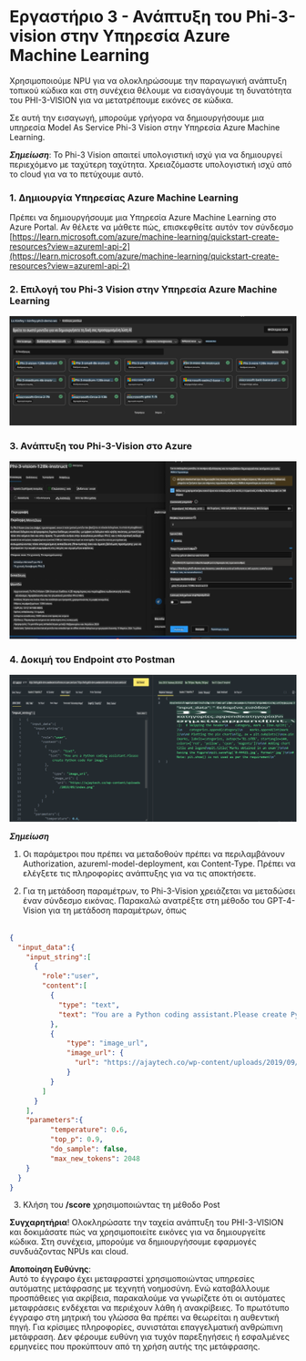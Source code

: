# **Εργαστήριο 3 - Ανάπτυξη του Phi-3-vision στην Υπηρεσία Azure Machine Learning**

Χρησιμοποιούμε NPU για να ολοκληρώσουμε την παραγωγική ανάπτυξη τοπικού κώδικα και στη συνέχεια θέλουμε να εισαγάγουμε τη δυνατότητα του PHI-3-VISION για να μετατρέπουμε εικόνες σε κώδικα.

Σε αυτή την εισαγωγή, μπορούμε γρήγορα να δημιουργήσουμε μια υπηρεσία Model As Service Phi-3 Vision στην Υπηρεσία Azure Machine Learning.

***Σημείωση***: Το Phi-3 Vision απαιτεί υπολογιστική ισχύ για να δημιουργεί περιεχόμενο με ταχύτερη ταχύτητα. Χρειαζόμαστε υπολογιστική ισχύ από το cloud για να το πετύχουμε αυτό.


### **1. Δημιουργία Υπηρεσίας Azure Machine Learning**

Πρέπει να δημιουργήσουμε μια Υπηρεσία Azure Machine Learning στο Azure Portal. Αν θέλετε να μάθετε πώς, επισκεφθείτε αυτόν τον σύνδεσμο [https://learn.microsoft.com/azure/machine-learning/quickstart-create-resources?view=azureml-api-2](https://learn.microsoft.com/azure/machine-learning/quickstart-create-resources?view=azureml-api-2)


### **2. Επιλογή του Phi-3 Vision στην Υπηρεσία Azure Machine Learning**

![Κατάλογος](../../../../../../../../../translated_images/vison_catalog.e04e9e5f2b6ff115fff30e793e54e617da07251c7b192e1a68e6b050917f45aa.el.png)


### **3. Ανάπτυξη του Phi-3-Vision στο Azure**

![Ανάπτυξη](../../../../../../../../../translated_images/vision_deploy.c0582d08b5d49675c643f3bedc04ae106957304f3cd4702406fa08bea80ba213.el.png)


### **4. Δοκιμή του Endpoint στο Postman**

![Δοκιμή](../../../../../../../../../translated_images/vision_test.fb4ff33607077153c7b5dcf37648dc5a9cb550824aeba89963e6b270314fc554.el.png)


***Σημείωση***

1. Οι παράμετροι που πρέπει να μεταδοθούν πρέπει να περιλαμβάνουν Authorization, azureml-model-deployment, και Content-Type. Πρέπει να ελέγξετε τις πληροφορίες ανάπτυξης για να τις αποκτήσετε.

2. Για τη μετάδοση παραμέτρων, το Phi-3-Vision χρειάζεται να μεταδώσει έναν σύνδεσμο εικόνας. Παρακαλώ ανατρέξτε στη μέθοδο του GPT-4-Vision για τη μετάδοση παραμέτρων, όπως

```json

{
  "input_data":{
    "input_string":[
      {
        "role":"user",
        "content":[ 
          {
            "type": "text",
            "text": "You are a Python coding assistant.Please create Python code for image "
          },
          {
              "type": "image_url",
              "image_url": {
                "url": "https://ajaytech.co/wp-content/uploads/2019/09/index.png"
              }
          }
        ]
      }
    ],
    "parameters":{
          "temperature": 0.6,
          "top_p": 0.9,
          "do_sample": false,
          "max_new_tokens": 2048
    }
  }
}

```

3. Κλήση του **/score** χρησιμοποιώντας τη μέθοδο Post

**Συγχαρητήρια**! Ολοκληρώσατε την ταχεία ανάπτυξη του PHI-3-VISION και δοκιμάσατε πώς να χρησιμοποιείτε εικόνες για να δημιουργείτε κώδικα. Στη συνέχεια, μπορούμε να δημιουργήσουμε εφαρμογές συνδυάζοντας NPUs και cloud.

**Αποποίηση Ευθύνης**:  
Αυτό το έγγραφο έχει μεταφραστεί χρησιμοποιώντας υπηρεσίες αυτόματης μετάφρασης με τεχνητή νοημοσύνη. Ενώ καταβάλλουμε προσπάθειες για ακρίβεια, παρακαλούμε να γνωρίζετε ότι οι αυτόματες μεταφράσεις ενδέχεται να περιέχουν λάθη ή ανακρίβειες. Το πρωτότυπο έγγραφο στη μητρική του γλώσσα θα πρέπει να θεωρείται η αυθεντική πηγή. Για κρίσιμες πληροφορίες, συνιστάται επαγγελματική ανθρώπινη μετάφραση. Δεν φέρουμε ευθύνη για τυχόν παρεξηγήσεις ή εσφαλμένες ερμηνείες που προκύπτουν από τη χρήση αυτής της μετάφρασης.